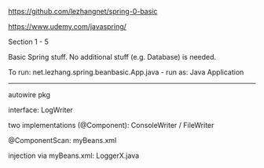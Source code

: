https://github.com/lezhangnet/spring-0-basic

https://www.udemy.com/javaspring/

Section 1 - 5

Basic Spring stuff. No additional stuff (e.g. Database) is needed.

To run: net.lezhang.spring.beanbasic.App.java - run as: Java Application

-----

autowire pkg

interface: LogWriter

two implementations (@Component): ConsoleWriter / FileWriter

@ComponentScan: myBeans.xml

injection via myBeans.xml: LoggerX.java
